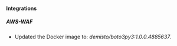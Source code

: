 
#### Integrations

##### AWS-WAF

- Updated the Docker image to: *demisto/boto3py3:1.0.0.4885637*.


